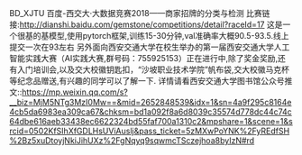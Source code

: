 BD_XJTU
百度-西交大·大数据竞赛2018——商家招牌的分类与检测
比赛链接:http://dianshi.baidu.com/gemstone/competitions/detail?raceId=17
这是一个很基的基模型,使用pytorch框架,训练15-30分钟,val准确率大概90.5-93.5.线上提交一次在93左右
另外面向西安交通大学在校生举办的第一届西安交通大学人工智能实践大赛（AI实践大赛,群号码：755925153）正在进行中,除了奖金奖励,还有入门培训会,以及交大校徽钥匙扣，“沙坡职业技术学院”帆布袋,交大校徽马克杯等纪念品赠送,有兴趣的同学可以了解一下.
详情请看西安交通大学图书馆公众号推文::https://mp.weixin.qq.com/s?__biz=MjM5NTg3MzI0Mw==&mid=2652848539&idx=1&sn=4a9f295c8164e4cb5da6983ea309ca67&chksm=bd1a092f8a6d8039c35574d778dc44c74c64dbe616aeb33438ec6622324bd55faf700a1310c2&mpshare=1&scene=1&srcid=0502KfSIhXfGDLHsUViAuslj&pass_ticket=5zMXwPoYNK%2FyREdfSH%2Bz5xuDtoyjNkiJihUXz%2FgNqyq9sqwmcTSczejhoa8byIzN#rd
